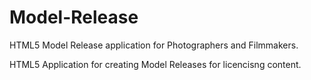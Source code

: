 # Model-Release
HTML5 Model Release application for Photographers and Filmmakers.

HTML5 Application for creating Model Releases for licencisng content.
